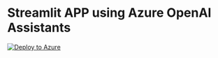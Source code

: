 # Streamlit APP using Azure OpenAI Assistants
[![Deploy to Azure](https://aka.ms/deploytoazurebutton)](https://portal.azure.com/#create/Microsoft.Template/uri/https%3A%2F%2Fraw.githubusercontent.com%2SeryioGonzalez%2FAzureOpenAI_Assistants%2Fmain%2Finfrastructure%2Fdeploy_vm.json)
